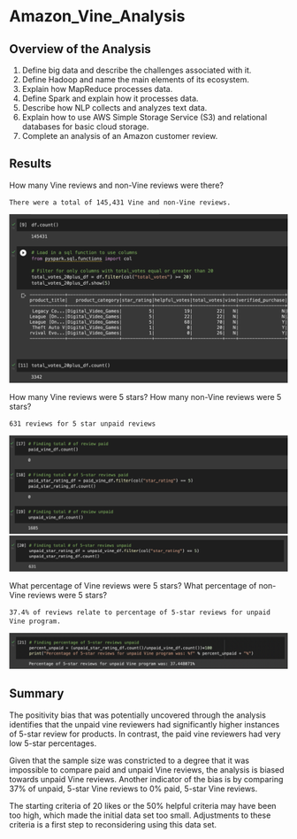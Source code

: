 # Amazon_Vine_Analysis

## Overview of the Analysis

  1.  Define big data and describe the challenges associated with it.
  2.  Define Hadoop and name the main elements of its ecosystem.
  3.  Explain how MapReduce processes data.
  4.  Define Spark and explain how it processes data.
  5.  Describe how NLP collects and analyzes text data.
  6.  Explain how to use AWS Simple Storage Service (S3) and relational databases for basic cloud storage.
  7.  Complete an analysis of an Amazon customer review.

## Results

  How many Vine reviews and non-Vine reviews were there?
  
    There were a total of 145,431 Vine and non-Vine reviews.
  
  ![This is an image](https://github.com/Stookhy/Amazon_Vine_Analysis/blob/main/Resources/Vine%20&%20Non-Vine%20Reviews.png?raw=true)
  
  How many Vine reviews were 5 stars? How many non-Vine reviews were 5 stars?
  
    631 reviews for 5 star unpaid reviews
  
  ![This is an image](https://github.com/Stookhy/Amazon_Vine_Analysis/blob/main/Resources/5%20Star%20Reviews.png?raw=true)
  ![This is an image](https://github.com/Stookhy/Amazon_Vine_Analysis/blob/main/Resources/5%20Star%20Unpaid%20Reviews.png?raw=true)
  
  What percentage of Vine reviews were 5 stars? What percentage of non-Vine reviews were 5 stars?
  
    37.4% of reviews relate to percentage of 5-star reviews for unpaid Vine program.
  
  ![This is an image](https://github.com/Stookhy/Amazon_Vine_Analysis/blob/main/Resources/5%20Star%20Percentage.png?raw=true)

## Summary

   The positivity bias that was potentially uncovered through the analysis identifies that the unpaid vine reviewers had significantly higher instances of 5-star review for products. In contrast, the paid vine reviewers had very low 5-star percentages.

   Given that the sample size was constricted to a degree that it was impossible to compare paid and unpaid Vine reviews, the analysis is biased towards unpaid Vine reviews. Another indicator of the bias is by comparing 37% of unpaid, 5-star Vine reviews to 0% paid, 5-star Vine reviews.

   The starting criteria of 20 likes or the 50% helpful criteria may have been too high, which made the initial data set too small. Adjustments to these criteria is a first step to reconsidering using this data set.
